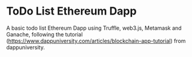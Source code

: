# ToDo List Ethereum Dapp

A basic todo list Ethereum Dapp using Truffle, web3.js, Metamask and Ganache, following the tutorial (https://www.dappuniversity.com/articles/blockchain-app-tutorial) from dappuniversity.